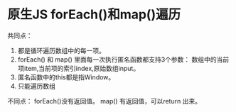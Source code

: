 
# 原生JS forEach()和map()遍历

共同点：

1. 都是循环遍历数组中的每一项。
2. forEach() 和 map() 里面每一次执行匿名函数都支持3个参数：
    数组中的当前项item,当前项的索引index,原始数组input。
3. 匿名函数中的this都是指Window。
4. 只能遍历数组

不同点：
  forEach()没有返回值。
  map() 有返回值，可以return 出来。